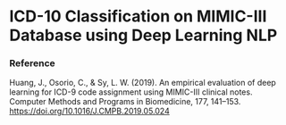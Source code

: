 # ICD-10 Classification on MIMIC-III Database using Deep Learning NLP

### Reference
Huang, J., Osorio, C., & Sy, L. W. (2019). An empirical evaluation of deep learning for ICD-9 code assignment using MIMIC-III clinical notes. Computer Methods and Programs in Biomedicine, 177, 141–153. https://doi.org/10.1016/J.CMPB.2019.05.024

